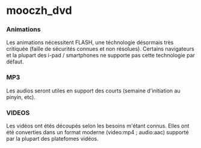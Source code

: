 # mooczh_dvd

### Animations
Les animations nécessitent FLASH, une téchnologie désormais très critiquée (faille de sécurités connues et non résolues). Certains navigateurs et la plupart des i-pad / smartphones ne supporte pas cette technologie par défaut.

### MP3
Les audios seront utiles en support des courts (semaine d'initiation au pinyin, etc).

### VIDEOS
Les vidéos ont étés découpés selon les besoins m'étant connus. Elles ont été converties dans un format moderne (video:mp4 ; audio:aac) supporté par la plupart des platefomes vidéos.
